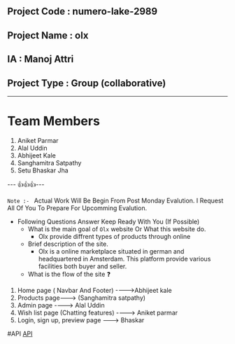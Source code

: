 

## Project Code : numero-lake-2989
## Project Name : olx
## IA : Manoj Attri
## Project Type : Group (collaborative)
---

# Team Members

1. Aniket Parmar
2. Alal Uddin
3. Abhijeet Kale
4. Sanghamitra Satpathy
5. Setu Bhaskar Jha

--- 👍👍👍---

`Note :- ` Actual Work Will Be Begin From Post Monday Evalution. I Request All Of You To Prepare For Upcomming
Evalution.
 - Following Questions Answer Keep Ready With You (If Possible)
   - What is the main goal of `Olx` website Or What this website do.
     - Olx provide diffrent types of products through online
   - Brief description of the site. 
     - Olx is a online marketplace situated in german and headquartered in Amsterdam. This platform provide various facilities both buyer and seller.
   - What is the flow of the site ❓


1. Home page ( Navbar And Footer)  ---->Abhijeet kale
2. Products page---> (Sanghamitra satpathy)
3. Admin page ----> Alal Uddin
4. Wish list page (Chatting features) ---->  Aniket parmar 
5. Login, sign up, preview page ---> Bhaskar

#API
[API](https://olx-database.vercel.app/)
